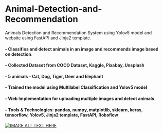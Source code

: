 # Animal-Detection-and-Recommendation
Animals Detection and Recommendation System using Yolov5 model and website using FastAPI and Jinja2 template.

#### - Classifies and detect animals in an image and recommends image based on detection.
#### - Collected Dataset from COCO Dataset, Kaggle, Pixabay, Unsplash
#### - 5 animals - Cat, Dog, Tiger, Deer and Elephant
#### - Trained the model using Multilabel Classification and Yolov5 model
#### -  Web Implementation for uploading multiple images and detect animals
#### -  Tools & Technologies: pandas, numpy, matplotlib, sklearn, keras, tensorflow, Yolov5, Jinja2 template, FastAPI, Roboflow

[![IMAGE ALT TEXT HERE](https://img.youtube.com/vi/Uwr6sq0l70Y/0.jpg)](https://www.youtube.com/watch?v=Uwr6sq0l70Y)
